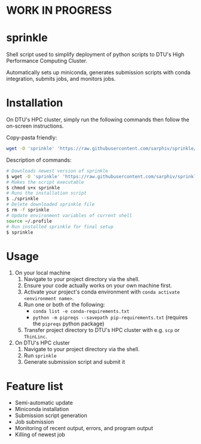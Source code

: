 # WORK IN PROGRESS

# sprinkle
Shell script used to simplify deployment of python scripts to DTU's High Performance Computing Cluster. 

Automatically sets up miniconda, generates submission scripts with conda integration, submits jobs, and monitors jobs. 


# Installation
On DTU's HPC cluster, simply run the following commands then follow the on-screen instructions.

Copy-pasta friendly:
```bash
wget -O 'sprinkle' 'https://raw.githubusercontent.com/sarphiv/sprinkle/main/bin/sprinkle' && chmod u+x sprinkle && ./sprinkle && rm -f sprinkle && source ~/.profile && sprinkle
```

Description of commands:
```bash
# Downloads newest version of sprinkle
$ wget -O 'sprinkle' 'https://raw.githubusercontent.com/sarphiv/sprinkle/main/bin/sprinkle'
# Makes the script executable
$ chmod u+x sprinkle
# Runs the installation script
$ ./sprinkle
# Delete downloaded sprinkle file
$ rm -f sprinkle
# Update environment variables of current shell
source ~/.profile
# Run installed sprinkle for final setup
$ sprinkle
```


# Usage
1. On your local machine
    1. Navigate to your project directory via the shell.
    0. Ensure your code actually works on your own machine first.
    0. Activate your project's conda environment with `conda activate <environment name>`.
    0. Run one or both of the following:
        - `conda list -e conda-requirements.txt`
        - `python -m pipreqs --savepath pip-requirements.txt` (requires the `pipreqs` python package)
    0. Transfer project directory to DTU's HPC cluster with e.g. `scp` or `ThinLinc`. 
2. On DTU's HPC cluster
    1. Navigate to your project directory via the shell.
    0. Run `sprinkle`
    0. Generate submission script and submit it


# Feature list
- Semi-automatic update
- Miniconda installation
- Submission script generation
- Job submission
- Monitoring of recent output, errors, and program output
- Killing of newest job
